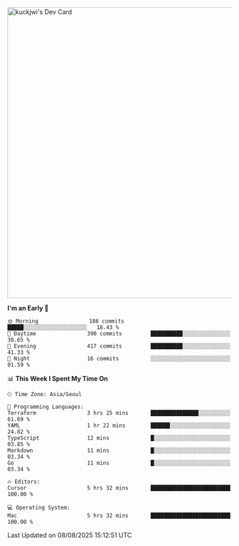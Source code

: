 <a href="https://app.daily.dev/kuckhwancho"><img src="https://api.daily.dev/devcards/v2/efef39c8028947428b3c0b486b9cd9b6.png?r=iz2&type=wide" width="652" alt="kuckjwi's Dev Card"/></a>

<!--START_SECTION:waka-->
**I'm an Early 🐤** 

```text
🌞 Morning                186 commits         █████░░░░░░░░░░░░░░░░░░░░   18.43 % 
🌆 Daytime                390 commits         ██████████░░░░░░░░░░░░░░░   38.65 % 
🌃 Evening                417 commits         ██████████░░░░░░░░░░░░░░░   41.33 % 
🌙 Night                  16 commits          ░░░░░░░░░░░░░░░░░░░░░░░░░   01.59 % 
```


📊 **This Week I Spent My Time On** 

```text
🕑︎ Time Zone: Asia/Seoul

💬 Programming Languages: 
Terraform                3 hrs 25 mins       ███████████████░░░░░░░░░░   61.69 % 
YAML                     1 hr 22 mins        ██████░░░░░░░░░░░░░░░░░░░   24.82 % 
TypeScript               12 mins             █░░░░░░░░░░░░░░░░░░░░░░░░   03.85 % 
Markdown                 11 mins             █░░░░░░░░░░░░░░░░░░░░░░░░   03.34 % 
Go                       11 mins             █░░░░░░░░░░░░░░░░░░░░░░░░   03.34 % 

🔥 Editors: 
Cursor                   5 hrs 32 mins       █████████████████████████   100.00 % 

💻 Operating System: 
Mac                      5 hrs 32 mins       █████████████████████████   100.00 % 
```


 Last Updated on 08/08/2025 15:12:51 UTC
<!--END_SECTION:waka-->
